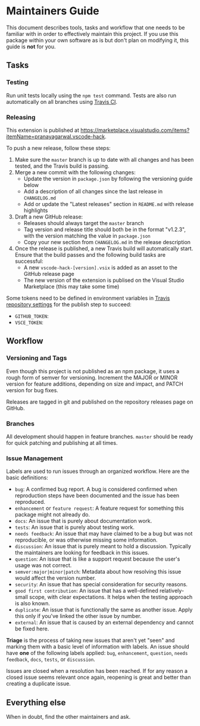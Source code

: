 # Maintainers Guide

This document describes tools, tasks and workflow that one needs to be familiar with in order to effectively maintain
this project. If you use this package within your own software as is but don't plan on modifying it, this guide is
**not** for you.

## Tasks

### Testing

Run unit tests locally using the `npm test` command. Tests are also run automatically on all branches using [Travis CI](https://travis-ci.org/slackhq/vscode-hack).

### Releasing

This extension is published at https://marketplace.visualstudio.com/items?itemName=pranayagarwal.vscode-hack.

To push a new release, follow these steps:

1. Make sure the `master` branch is up to date with all changes and has been tested, and the Travis build is passing.
2. Merge a new commit with the following changes:
    - Update the version in `package.json` by following the versioning guide below
    - Add a description of all changes since the last release in `CHANGELOG.md`
    - Add or update the "Latest releases" section in `README.md` with release highlights
3. Draft a new GitHub release:
    - Releases should always target the `master` branch
    - Tag version and release title should both be in the format "v1.2.3", with the version matching the value in `package.json`
    - Copy your new section from `CHANGELOG.md` in the release description
4. Once the release is published, a new Travis build will automatically start. Ensure that the build passes and the following build tasks are successful:
    - A new `vscode-hack-[version].vsix` is added as an asset to the GitHub release page
    - The new version of the extension is publised on the Visual Studio Marketplace (this may take some time)

Some tokens need to be defined in environment variables in [Travis repository settings](https://travis-ci.org/slackhq/vscode-hack/settings) for the publish step to succeed:

* `GITHUB_TOKEN`: 
* `VSCE_TOKEN`: 

## Workflow

### Versioning and Tags

Even though this project is not published as an npm package, it uses a rough form of semver for versioning. Increment the MAJOR or MINOR version for feature additions, depending on size and impact, and PATCH version for bug fixes.

Releases are tagged in git and published on the repository releases page on GitHub.

### Branches

All development should happen in feature branches. `master` should be ready for quick patching and publishing at all times. 

### Issue Management

Labels are used to run issues through an organized workflow. Here are the basic definitions:

*  `bug`: A confirmed bug report. A bug is considered confirmed when reproduction steps have been
   documented and the issue has been reproduced.
*  `enhancement` or `feature request`: A feature request for something this package might not already do.
*  `docs`: An issue that is purely about documentation work.
*  `tests`: An issue that is purely about testing work.
*  `needs feedback`: An issue that may have claimed to be a bug but was not reproducible, or was otherwise missing some information.
*  `discussion`: An issue that is purely meant to hold a discussion. Typically the maintainers are looking for feedback in this issues.
*  `question`: An issue that is like a support request because the user's usage was not correct.
*  `semver:major|minor|patch`: Metadata about how resolving this issue would affect the version number.
*  `security`: An issue that has special consideration for security reasons.
*  `good first contribution`: An issue that has a well-defined relatively-small scope, with clear expectations. It helps when the testing approach is also known.
*  `duplicate`: An issue that is functionally the same as another issue. Apply this only if you've linked the other issue by number.
* `external`: An issue that is caused by an external dependency and cannot be fixed here.

**Triage** is the process of taking new issues that aren't yet "seen" and marking them with a basic
level of information with labels. An issue should have **one** of the following labels applied:
`bug`, `enhancement`, `question`, `needs feedback`, `docs`, `tests`, or `discussion`.

Issues are closed when a resolution has been reached. If for any reason a closed issue seems
relevant once again, reopening is great and better than creating a duplicate issue.

## Everything else

When in doubt, find the other maintainers and ask.